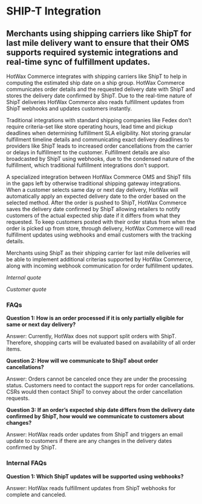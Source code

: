 # SHIP-T Integration

## Merchants using shipping carriers like ShipT for last mile delivery want to ensure that their OMS supports required systemic integrations and real-time sync of fulfillment updates.

HotWax Commerce integrates with shipping carriers like ShipT to help in computing the estimated ship date on a ship group. HotWax Commerce communicates order details and the requested delivery date with ShipT and stores the delivery date confirmed by ShipT. Due to the real-time nature of ShipT deliveries HotWax Commerce also reads fulfillment updates from ShipT webhooks and updates customers instantly.

Traditional integrations with standard shipping companies like Fedex don’t require criteria-set like store operating hours, lead time and pickup deadlines when determining fulfillment SLA eligibility. Not storing granular fulfillment timeline details and communicating exact delivery deadlines to providers like ShipT leads to increased order cancellations from the carrier or delays in fulfillment to the customer. Fulfillment details are also broadcasted by ShipT using webhooks, due to the condensed nature of the fulfillment, which traditional fulfillment integrations don't support.

A specialized integration between HotWax Commerce OMS and ShipT fills in the gaps left by otherwise traditional shipping gateway integrations. When a customer selects same day or next day delivery, HotWax will automatically apply an expected delivery date to the order based on the selected method. After the order is pushed to ShipT, HotWax Commerce saves the delivery date confirmed by ShipT allowing retailers to notify customers of the actual expected ship date if it differs from what they requested. To keep customers posted with their order status from when the order is picked up from store, through delivery, HotWax Commerce will read fulfillment updates using webhooks and email customers with the tracking details. 

Merchants using ShipT as their shipping carrier for last mile deliveries will be able to implement additional criterias supported by HotWax Commerce, along with incoming webhook communication for order fulfillment updates.

*Internal quote* 

*Customer quote*

### FAQs

**Question 1: How is an order processed if it is only partially eligible for same or next day delivery?**

Answer: Currently, HotWax does not support split orders with ShipT. Therefore, shopping carts will be evaluated based on availability of all order items.

**Question 2: How will we communicate to ShipT about order cancellations?**

Answer: Orders cannot be canceled once they are under the processing status. Customers need to contact the support reps for order cancellations. CSRs would then contact ShipT to convey about the order cancellation requests.

**Question 3: If an order’s expected ship date differs from the delivery date confirmed by ShipT, how would we communicate to customers about changes?**

Answer: HotWax reads order updates from ShipT and triggers an email update to customers if there are any changes in the delivery dates confirmed by ShipT.

### Internal FAQs

**Question 1: Which ShipT updates will be supported using webhooks?**

Answer: HotWax reads fulfillment updates from ShipT webhooks for complete and canceled.


